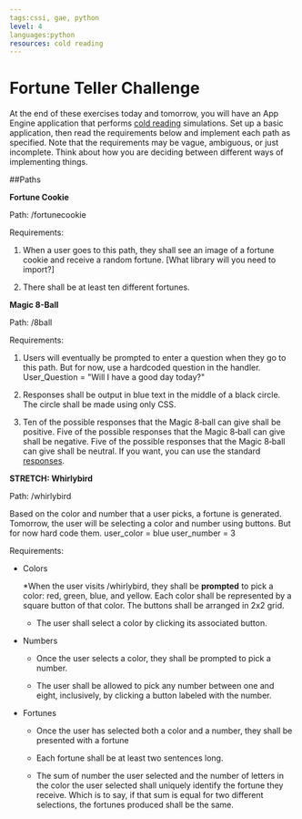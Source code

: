 ```yaml
---
tags:cssi, gae, python
level: 4
languages:python
resources: cold reading
---
```


# Fortune Teller Challenge

At the end of these exercises today and tomorrow, you will have an App Engine application that performs [cold reading](https://en.wikipedia.org/wiki/Cold_reading) simulations. Set up a basic application, then read the requirements below and implement each path as specified. Note that the requirements may be vague, ambiguous, or just incomplete. Think about how you are deciding between different ways of implementing things.

##Paths

**Fortune Cookie**

Path: /fortunecookie

Requirements:

1. When a user goes to this path, they shall see an image of a fortune cookie and receive a random fortune. [What library will you need to import?]

2. There shall be at least ten different fortunes.




**Magic 8-Ball**

Path: /8ball

Requirements:

1. Users will eventually be prompted to enter a question when they go to this path. But for now, use a hardcoded question in the handler. User_Question = "Will I have a good day today?"

2. Responses shall be output in blue text in the middle of a black circle. The circle shall be made using only CSS.

3. Ten of the possible responses that the Magic 8‐ball can give shall be positive. Five of the possible responses that the Magic 8‐ball can give shall be negative. Five of the possible responses that the Magic 8‐ball can give shall be neutral. If you want, you can use the standard [responses](http://en.wikipedia.org/wiki/Magic_8_ball#Possible_answers).


**STRETCH: Whirlybird**

Path: /whirlybird

Based on the color and number that a user picks, a fortune is generated. Tomorrow, the user will be selecting a color and number using buttons. But for now hard code them. 
user_color = blue
user_number = 3

Requirements:

+ Colors

  *When the user visits /whirlybird, they shall be **prompted** to pick a color: red, green, blue, and yellow. Each color shall be represented by a square button of that color. The buttons shall be arranged in 2x2 grid.

  * The user shall select a color by clicking its associated button.

+ Numbers

  * Once the user selects a color, they shall be prompted to pick a number.

  * The user shall be allowed to pick any number between one and eight, inclusively, by clicking a button labeled with the number.

+ Fortunes

  *  Once the user has selected both a color and a number, they shall be presented with a fortune

  *  Each fortune shall be at least two sentences long.

  * The sum of number the user selected and the number of letters in the color the user selected shall uniquely identify the fortune they receive. Which is to say, if that sum is equal for two different selections, the fortunes produced shall be the same.
